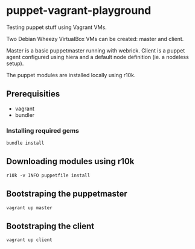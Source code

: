 puppet-vagrant-playground
=========================

Testing puppet stuff using Vagrant VMs.

Two Debian Wheezy VirtualBox VMs can be created: master and client.

Master is a basic puppetmaster running with webrick.
Client is a puppet agent configured using hiera and a default node
definition (ie. a nodeless setup).

The puppet modules are installed locally using r10k.

## Prerequisities

* vagrant
* bundler

### Installing required gems

``` shell
bundle install
```

## Downloading modules using r10k

``` shell
r10k -v INFO puppetfile install
```

## Bootstraping the puppetmaster

``` shell
vagrant up master
```

## Bootstraping the client

``` shell
vagrant up client
```
